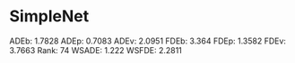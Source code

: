 # SimpleNet

ADEb: 1.7828
ADEp: 0.7083
ADEv: 2.0951
FDEb: 3.364
FDEp: 1.3582
FDEv: 3.7663
Rank: 74
WSADE: 1.222
WSFDE: 2.2811